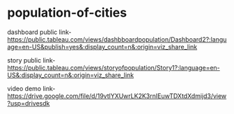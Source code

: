 # population-of-cities


dashboard public link-https://public.tableau.com/views/dashbboardpopulation/Dashboard2?:language=en-US&publish=yes&:display_count=n&:origin=viz_share_link

story public link-https://public.tableau.com/views/storyofpopulation/Story1?:language=en-US&:display_count=n&:origin=viz_share_link

video demo link-https://drive.google.com/file/d/19vtlYXUwrLK2K3rnIEuwTDXtdXdmijd3/view?usp=drivesdk
